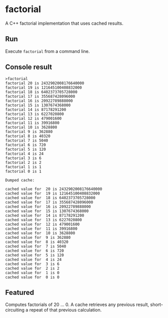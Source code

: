 # factorial
A C++ factorial implementation that uses cached results.

## Run
Execute `factorial` from a command line.

## Console result
```
>factorial
factorial 20 is 2432902008176640000
factorial 19 is 121645100408832000
factorial 18 is 6402373705728000
factorial 17 is 355687428096000
factorial 16 is 20922789888000
factorial 15 is 1307674368000
factorial 14 is 87178291200
factorial 13 is 6227020800
factorial 12 is 479001600
factorial 11 is 39916800
factorial 10 is 3628800
factorial 9 is 362880
factorial 8 is 40320
factorial 7 is 5040
factorial 6 is 720
factorial 5 is 120
factorial 4 is 24
factorial 3 is 6
factorial 2 is 2
factorial 1 is 1
factorial 0 is 1

Dumped cache:

cached value for  20 is 2432902008176640000
cached value for  19 is 121645100408832000
cached value for  18 is 6402373705728000
cached value for  17 is 355687428096000
cached value for  16 is 20922789888000
cached value for  15 is 1307674368000
cached value for  14 is 87178291200
cached value for  13 is 6227020800
cached value for  12 is 479001600
cached value for  11 is 39916800
cached value for  10 is 3628800
cached value for  9 is 362880
cached value for  8 is 40320
cached value for  7 is 5040
cached value for  6 is 720
cached value for  5 is 120
cached value for  4 is 24
cached value for  3 is 6
cached value for  2 is 2
cached value for  1 is 0
cached value for  0 is 0

```

## Featured

Computes factorials of 20 ... 0. A cache retrieves any previous result, short-circuiting a repeat of that previous
 calculation.
